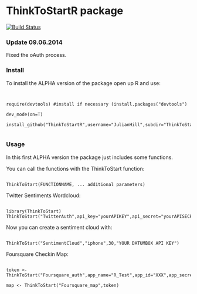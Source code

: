 <!-- R syntax highlighter -->
<script type="text/javascript">
var hljs=new function(){function m(p){return p.replace(/&/gm,"&amp;").replace(/</gm,"&lt;")}function f(r,q,p){return RegExp(q,"m"+(r.cI?"i":"")+(p?"g":""))}function b(r){for(var p=0;p<r.childNodes.length;p++){var q=r.childNodes[p];if(q.nodeName=="CODE"){return q}if(!(q.nodeType==3&&q.nodeValue.match(/\s+/))){break}}}function h(t,s){var p="";for(var r=0;r<t.childNodes.length;r++){if(t.childNodes[r].nodeType==3){var q=t.childNodes[r].nodeValue;if(s){q=q.replace(/\n/g,"")}p+=q}else{if(t.childNodes[r].nodeName=="BR"){p+="\n"}else{p+=h(t.childNodes[r])}}}if(/MSIE [678]/.test(navigator.userAgent)){p=p.replace(/\r/g,"\n")}return p}function a(s){var r=s.className.split(/\s+/);r=r.concat(s.parentNode.className.split(/\s+/));for(var q=0;q<r.length;q++){var p=r[q].replace(/^language-/,"");if(e[p]){return p}}}function c(q){var p=[];(function(s,t){for(var r=0;r<s.childNodes.length;r++){if(s.childNodes[r].nodeType==3){t+=s.childNodes[r].nodeValue.length}else{if(s.childNodes[r].nodeName=="BR"){t+=1}else{if(s.childNodes[r].nodeType==1){p.push({event:"start",offset:t,node:s.childNodes[r]});t=arguments.callee(s.childNodes[r],t);p.push({event:"stop",offset:t,node:s.childNodes[r]})}}}}return t})(q,0);return p}function k(y,w,x){var q=0;var z="";var s=[];function u(){if(y.length&&w.length){if(y[0].offset!=w[0].offset){return(y[0].offset<w[0].offset)?y:w}else{return w[0].event=="start"?y:w}}else{return y.length?y:w}}function t(D){var A="<"+D.nodeName.toLowerCase();for(var B=0;B<D.attributes.length;B++){var C=D.attributes[B];A+=" "+C.nodeName.toLowerCase();if(C.value!==undefined&&C.value!==false&&C.value!==null){A+='="'+m(C.value)+'"'}}return A+">"}while(y.length||w.length){var v=u().splice(0,1)[0];z+=m(x.substr(q,v.offset-q));q=v.offset;if(v.event=="start"){z+=t(v.node);s.push(v.node)}else{if(v.event=="stop"){var p,r=s.length;do{r--;p=s[r];z+=("</"+p.nodeName.toLowerCase()+">")}while(p!=v.node);s.splice(r,1);while(r<s.length){z+=t(s[r]);r++}}}}return z+m(x.substr(q))}function j(){function q(x,y,v){if(x.compiled){return}var u;var s=[];if(x.k){x.lR=f(y,x.l||hljs.IR,true);for(var w in x.k){if(!x.k.hasOwnProperty(w)){continue}if(x.k[w] instanceof Object){u=x.k[w]}else{u=x.k;w="keyword"}for(var r in u){if(!u.hasOwnProperty(r)){continue}x.k[r]=[w,u[r]];s.push(r)}}}if(!v){if(x.bWK){x.b="\\b("+s.join("|")+")\\s"}x.bR=f(y,x.b?x.b:"\\B|\\b");if(!x.e&&!x.eW){x.e="\\B|\\b"}if(x.e){x.eR=f(y,x.e)}}if(x.i){x.iR=f(y,x.i)}if(x.r===undefined){x.r=1}if(!x.c){x.c=[]}x.compiled=true;for(var t=0;t<x.c.length;t++){if(x.c[t]=="self"){x.c[t]=x}q(x.c[t],y,false)}if(x.starts){q(x.starts,y,false)}}for(var p in e){if(!e.hasOwnProperty(p)){continue}q(e[p].dM,e[p],true)}}function d(B,C){if(!j.called){j();j.called=true}function q(r,M){for(var L=0;L<M.c.length;L++){if((M.c[L].bR.exec(r)||[null])[0]==r){return M.c[L]}}}function v(L,r){if(D[L].e&&D[L].eR.test(r)){return 1}if(D[L].eW){var M=v(L-1,r);return M?M+1:0}return 0}function w(r,L){return L.i&&L.iR.test(r)}function K(N,O){var M=[];for(var L=0;L<N.c.length;L++){M.push(N.c[L].b)}var r=D.length-1;do{if(D[r].e){M.push(D[r].e)}r--}while(D[r+1].eW);if(N.i){M.push(N.i)}return f(O,M.join("|"),true)}function p(M,L){var N=D[D.length-1];if(!N.t){N.t=K(N,E)}N.t.lastIndex=L;var r=N.t.exec(M);return r?[M.substr(L,r.index-L),r[0],false]:[M.substr(L),"",true]}function z(N,r){var L=E.cI?r[0].toLowerCase():r[0];var M=N.k[L];if(M&&M instanceof Array){return M}return false}function F(L,P){L=m(L);if(!P.k){return L}var r="";var O=0;P.lR.lastIndex=0;var M=P.lR.exec(L);while(M){r+=L.substr(O,M.index-O);var N=z(P,M);if(N){x+=N[1];r+='<span class="'+N[0]+'">'+M[0]+"</span>"}else{r+=M[0]}O=P.lR.lastIndex;M=P.lR.exec(L)}return r+L.substr(O,L.length-O)}function J(L,M){if(M.sL&&e[M.sL]){var r=d(M.sL,L);x+=r.keyword_count;return r.value}else{return F(L,M)}}function I(M,r){var L=M.cN?'<span class="'+M.cN+'">':"";if(M.rB){y+=L;M.buffer=""}else{if(M.eB){y+=m(r)+L;M.buffer=""}else{y+=L;M.buffer=r}}D.push(M);A+=M.r}function G(N,M,Q){var R=D[D.length-1];if(Q){y+=J(R.buffer+N,R);return false}var P=q(M,R);if(P){y+=J(R.buffer+N,R);I(P,M);return P.rB}var L=v(D.length-1,M);if(L){var O=R.cN?"</span>":"";if(R.rE){y+=J(R.buffer+N,R)+O}else{if(R.eE){y+=J(R.buffer+N,R)+O+m(M)}else{y+=J(R.buffer+N+M,R)+O}}while(L>1){O=D[D.length-2].cN?"</span>":"";y+=O;L--;D.length--}var r=D[D.length-1];D.length--;D[D.length-1].buffer="";if(r.starts){I(r.starts,"")}return R.rE}if(w(M,R)){throw"Illegal"}}var E=e[B];var D=[E.dM];var A=0;var x=0;var y="";try{var s,u=0;E.dM.buffer="";do{s=p(C,u);var t=G(s[0],s[1],s[2]);u+=s[0].length;if(!t){u+=s[1].length}}while(!s[2]);if(D.length>1){throw"Illegal"}return{r:A,keyword_count:x,value:y}}catch(H){if(H=="Illegal"){return{r:0,keyword_count:0,value:m(C)}}else{throw H}}}function g(t){var p={keyword_count:0,r:0,value:m(t)};var r=p;for(var q in e){if(!e.hasOwnProperty(q)){continue}var s=d(q,t);s.language=q;if(s.keyword_count+s.r>r.keyword_count+r.r){r=s}if(s.keyword_count+s.r>p.keyword_count+p.r){r=p;p=s}}if(r.language){p.second_best=r}return p}function i(r,q,p){if(q){r=r.replace(/^((<[^>]+>|\t)+)/gm,function(t,w,v,u){return w.replace(/\t/g,q)})}if(p){r=r.replace(/\n/g,"<br>")}return r}function n(t,w,r){var x=h(t,r);var v=a(t);var y,s;if(v){y=d(v,x)}else{return}var q=c(t);if(q.length){s=document.createElement("pre");s.innerHTML=y.value;y.value=k(q,c(s),x)}y.value=i(y.value,w,r);var u=t.className;if(!u.match("(\\s|^)(language-)?"+v+"(\\s|$)")){u=u?(u+" "+v):v}if(/MSIE [678]/.test(navigator.userAgent)&&t.tagName=="CODE"&&t.parentNode.tagName=="PRE"){s=t.parentNode;var p=document.createElement("div");p.innerHTML="<pre><code>"+y.value+"</code></pre>";t=p.firstChild.firstChild;p.firstChild.cN=s.cN;s.parentNode.replaceChild(p.firstChild,s)}else{t.innerHTML=y.value}t.className=u;t.result={language:v,kw:y.keyword_count,re:y.r};if(y.second_best){t.second_best={language:y.second_best.language,kw:y.second_best.keyword_count,re:y.second_best.r}}}function o(){if(o.called){return}o.called=true;var r=document.getElementsByTagName("pre");for(var p=0;p<r.length;p++){var q=b(r[p]);if(q){n(q,hljs.tabReplace)}}}function l(){if(window.addEventListener){window.addEventListener("DOMContentLoaded",o,false);window.addEventListener("load",o,false)}else{if(window.attachEvent){window.attachEvent("onload",o)}else{window.onload=o}}}var e={};this.LANGUAGES=e;this.highlight=d;this.highlightAuto=g;this.fixMarkup=i;this.highlightBlock=n;this.initHighlighting=o;this.initHighlightingOnLoad=l;this.IR="[a-zA-Z][a-zA-Z0-9_]*";this.UIR="[a-zA-Z_][a-zA-Z0-9_]*";this.NR="\\b\\d+(\\.\\d+)?";this.CNR="\\b(0[xX][a-fA-F0-9]+|(\\d+(\\.\\d*)?|\\.\\d+)([eE][-+]?\\d+)?)";this.BNR="\\b(0b[01]+)";this.RSR="!|!=|!==|%|%=|&|&&|&=|\\*|\\*=|\\+|\\+=|,|\\.|-|-=|/|/=|:|;|<|<<|<<=|<=|=|==|===|>|>=|>>|>>=|>>>|>>>=|\\?|\\[|\\{|\\(|\\^|\\^=|\\||\\|=|\\|\\||~";this.ER="(?![\\s\\S])";this.BE={b:"\\\\.",r:0};this.ASM={cN:"string",b:"'",e:"'",i:"\\n",c:[this.BE],r:0};this.QSM={cN:"string",b:'"',e:'"',i:"\\n",c:[this.BE],r:0};this.CLCM={cN:"comment",b:"//",e:"$"};this.CBLCLM={cN:"comment",b:"/\\*",e:"\\*/"};this.HCM={cN:"comment",b:"#",e:"$"};this.NM={cN:"number",b:this.NR,r:0};this.CNM={cN:"number",b:this.CNR,r:0};this.BNM={cN:"number",b:this.BNR,r:0};this.inherit=function(r,s){var p={};for(var q in r){p[q]=r[q]}if(s){for(var q in s){p[q]=s[q]}}return p}}();hljs.LANGUAGES.cpp=function(){var a={keyword:{"false":1,"int":1,"float":1,"while":1,"private":1,"char":1,"catch":1,"export":1,virtual:1,operator:2,sizeof:2,dynamic_cast:2,typedef:2,const_cast:2,"const":1,struct:1,"for":1,static_cast:2,union:1,namespace:1,unsigned:1,"long":1,"throw":1,"volatile":2,"static":1,"protected":1,bool:1,template:1,mutable:1,"if":1,"public":1,friend:2,"do":1,"return":1,"goto":1,auto:1,"void":2,"enum":1,"else":1,"break":1,"new":1,extern:1,using:1,"true":1,"class":1,asm:1,"case":1,typeid:1,"short":1,reinterpret_cast:2,"default":1,"double":1,register:1,explicit:1,signed:1,typename:1,"try":1,"this":1,"switch":1,"continue":1,wchar_t:1,inline:1,"delete":1,alignof:1,char16_t:1,char32_t:1,constexpr:1,decltype:1,noexcept:1,nullptr:1,static_assert:1,thread_local:1,restrict:1,_Bool:1,complex:1},built_in:{std:1,string:1,cin:1,cout:1,cerr:1,clog:1,stringstream:1,istringstream:1,ostringstream:1,auto_ptr:1,deque:1,list:1,queue:1,stack:1,vector:1,map:1,set:1,bitset:1,multiset:1,multimap:1,unordered_set:1,unordered_map:1,unordered_multiset:1,unordered_multimap:1,array:1,shared_ptr:1}};return{dM:{k:a,i:"</",c:[hljs.CLCM,hljs.CBLCLM,hljs.QSM,{cN:"string",b:"'\\\\?.",e:"'",i:"."},{cN:"number",b:"\\b(\\d+(\\.\\d*)?|\\.\\d+)(u|U|l|L|ul|UL|f|F)"},hljs.CNM,{cN:"preprocessor",b:"#",e:"$"},{cN:"stl_container",b:"\\b(deque|list|queue|stack|vector|map|set|bitset|multiset|multimap|unordered_map|unordered_set|unordered_multiset|unordered_multimap|array)\\s*<",e:">",k:a,r:10,c:["self"]}]}}}();hljs.LANGUAGES.r={dM:{c:[hljs.HCM,{cN:"number",b:"\\b0[xX][0-9a-fA-F]+[Li]?\\b",e:hljs.IMMEDIATE_RE,r:0},{cN:"number",b:"\\b\\d+(?:[eE][+\\-]?\\d*)?L\\b",e:hljs.IMMEDIATE_RE,r:0},{cN:"number",b:"\\b\\d+\\.(?!\\d)(?:i\\b)?",e:hljs.IMMEDIATE_RE,r:1},{cN:"number",b:"\\b\\d+(?:\\.\\d*)?(?:[eE][+\\-]?\\d*)?i?\\b",e:hljs.IMMEDIATE_RE,r:0},{cN:"number",b:"\\.\\d+(?:[eE][+\\-]?\\d*)?i?\\b",e:hljs.IMMEDIATE_RE,r:1},{cN:"keyword",b:"(?:tryCatch|library|setGeneric|setGroupGeneric)\\b",e:hljs.IMMEDIATE_RE,r:10},{cN:"keyword",b:"\\.\\.\\.",e:hljs.IMMEDIATE_RE,r:10},{cN:"keyword",b:"\\.\\.\\d+(?![\\w.])",e:hljs.IMMEDIATE_RE,r:10},{cN:"keyword",b:"\\b(?:function)",e:hljs.IMMEDIATE_RE,r:2},{cN:"keyword",b:"(?:if|in|break|next|repeat|else|for|return|switch|while|try|stop|warning|require|attach|detach|source|setMethod|setClass)\\b",e:hljs.IMMEDIATE_RE,r:1},{cN:"literal",b:"(?:NA|NA_integer_|NA_real_|NA_character_|NA_complex_)\\b",e:hljs.IMMEDIATE_RE,r:10},{cN:"literal",b:"(?:NULL|TRUE|FALSE|T|F|Inf|NaN)\\b",e:hljs.IMMEDIATE_RE,r:1},{cN:"identifier",b:"[a-zA-Z.][a-zA-Z0-9._]*\\b",e:hljs.IMMEDIATE_RE,r:0},{cN:"operator",b:"<\\-(?!\\s*\\d)",e:hljs.IMMEDIATE_RE,r:2},{cN:"operator",b:"\\->|<\\-",e:hljs.IMMEDIATE_RE,r:1},{cN:"operator",b:"%%|~",e:hljs.IMMEDIATE_RE},{cN:"operator",b:">=|<=|==|!=|\\|\\||&&|=|\\+|\\-|\\*|/|\\^|>|<|!|&|\\||\\$|:",e:hljs.IMMEDIATE_RE,r:0},{cN:"operator",b:"%",e:"%",i:"\\n",r:1},{cN:"identifier",b:"`",e:"`",r:0},{cN:"string",b:'"',e:'"',c:[hljs.BE],r:0},{cN:"string",b:"'",e:"'",c:[hljs.BE],r:0},{cN:"paren",b:"[[({\\])}]",e:hljs.IMMEDIATE_RE,r:0}]}};
hljs.initHighlightingOnLoad();
</script>



ThinkToStartR package
========================================================

[![Build Status](https://travis-ci.org/JulianHill/ThinkToStartR.svg?branch=master)](https://travis-ci.org/JulianHill/ThinkToStartR)

<h3>Update 09.06.2014</h3>
Fixed the oAuth process.


<h3>Install</h3>

To install the ALPHA version of the package open up R and use:

<pre><code class="r">

require(devtools) #install if necessary (install.packages("devtools")
 
dev_mode(on=T)
 
install_github("ThinkToStartR",username="JulianHill",subdir="ThinkToStartR")

</code></pre>

<h3>Usage </h3>

In this first ALPHA version the package just includes some functions.

You can call the functions with the ThinkToStart function:

<pre><code class="r">
ThinkToStart(FUNCTIONNAME, ... additional parameters)
</code></pre>
Twitter Sentiments Wordcloud:

<pre><code class="r">
library(ThinkToStart)
ThinkToStart("TwitterAuth",api_key="yourAPIKEY",api_secret="yourAPISECRET")
</code></pre>
Now you can create a sentiment cloud with:

<pre><code class="r">
ThinkToStart("SentimentCloud","iphone",30,"YOUR DATUMBOX API KEY")
</code></pre>

Foursquare Checkin Map:

<pre><code class="r">
token &lt;- ThinkToStart("Foursquare_auth",app_name="R_Test",app_id="XXX",app_secret="XXX")
 
map &lt;- ThinkToStart("Foursquare_map",token)

</code></pre>
